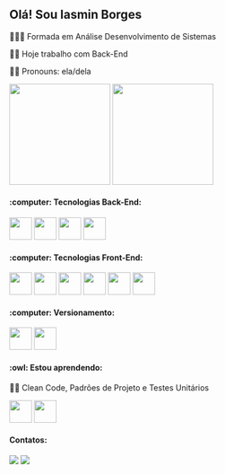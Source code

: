 ## Olá! Sou Iasmin Borges
👩🏻‍🎓 Formada em Análise Desenvolvimento de Sistemas

👩‍💻 Hoje trabalho com Back-End

🙋‍♀️ Pronouns: ela/dela
  
<div>
<a h-ref="https://github.com/iasminsoares">
<img height="180em" src="https://github-readme-stats.vercel.app/api?username=iasminsoares&show_icons=true&theme=dark&include_all_commits=true&count&private=true"/>
<img height="180em" src="https://github-readme-stats.vercel.app/api/top-langs/?username=iasminsoares&layout=compact&langs_count=16&theme=dark"/>
</div>

<div>
<h4>:computer: Tecnologias Back-End:</h4>
<img src="https://cdn.jsdelivr.net/gh/devicons/devicon/icons/csharp/csharp-original.svg" "width="40" height="40"/>
<img src="https://cdn.jsdelivr.net/gh/devicons/devicon/icons/dot-net/dot-net-original-wordmark.svg" "width="40" height="40"/>
<img src="https://cdn.jsdelivr.net/gh/devicons/devicon/icons/microsoftsqlserver/microsoftsqlserver-plain-wordmark.svg" "width="40" height="40" />
<img src="https://cdn.jsdelivr.net/gh/devicons/devicon/icons/mysql/mysql-original-wordmark.svg" "width="40" height="40" />

<h4>:computer: Tecnologias Front-End:</h4>
<img src="https://cdn.jsdelivr.net/gh/devicons/devicon/icons/angularjs/angularjs-original.svg" "width="40" height="40"/>
<img src="https://cdn.jsdelivr.net/gh/devicons/devicon/icons/vuejs/vuejs-original-wordmark.svg" "width="40" height="40"/>
<img src="https://cdn.jsdelivr.net/gh/devicons/devicon/icons/javascript/javascript-original.svg"width="40" height="40"/>
<img src="https://cdn.jsdelivr.net/gh/devicons/devicon/icons/typescript/typescript-original.svg" "width="40" height="40" />
<img src="https://cdn.jsdelivr.net/gh/devicons/devicon/icons/html5/html5-original-wordmark.svg" "width="40" height="40"/>
<img src="https://cdn.jsdelivr.net/gh/devicons/devicon/icons/css3/css3-original-wordmark.svg""width="40" height="40"/>

<h4>:computer: Versionamento:</h4>
<img src="https://cdn.jsdelivr.net/gh/devicons/devicon/icons/git/git-original.svg""width="40" height="40"/>
<img src="https://cdn.jsdelivr.net/gh/devicons/devicon/icons/github/github-original.svg""width="40" height="40"/>
   
<h4>:owl: Estou aprendendo:</h4>
<p>👩‍💻 Clean Code, Padrões de Projeto e Testes Unitários </p>
<img src="https://cdn.jsdelivr.net/gh/devicons/devicon/icons/ionic/ionic-original.svg" "width="40" height="40"/>     
<img src="https://cdn.jsdelivr.net/gh/devicons/devicon/icons/android/android-original.svg" "width="40" height="40" />
</div>														  
																	
<div>
<h4>Contatos:</h4>
<a href="mailto:iasmin.borges.soares@gmail.com"><img src="https://img.shields.io/badge/Gmail-D14836?style=for-the-badge&logo=gmail&logoColor=white" target="_blank"></a>
<a href="https://www.linkedin.com/in/iasmin-borges-soares/"target="_blank"><img src="https://img.shields.io/badge/-LinkedIn-%230077B5?style=for-the-badge&logo=linkedin&logoColor=white" target="_blank"></a>   
</div>
